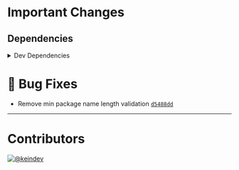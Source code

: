 # Important Changes

## Dependencies

<details>
<summary>Dev Dependencies</summary>

- Changed **[@tagproject/ts-package-shared-config](https://www.npmjs.com/package/@tagproject/ts-package-shared-config)** from `^6.4.1` to `^6.4.2`
- Changed **[changelog-guru](https://www.npmjs.com/package/changelog-guru)** from `^4.0.1` to `^4.0.2`
- Changed **[figma-portal](https://www.npmjs.com/package/figma-portal)** from `^0.10.1` to `^0.10.2`
- Changed **[ghinfo](https://www.npmjs.com/package/ghinfo)** from `^3.0.1` to `^3.0.2`

</details>

# :bug: Bug Fixes

- Remove min package name length validation [`d5488dd`](https://github.com/keindev/package-json-helper/commit/d5488ddd6c324f846ac0fa040cc94a0c227eeffd)

---

# Contributors

[![@keindev](https://avatars.githubusercontent.com/u/4527292?v=4&s=40)](https://github.com/keindev)
